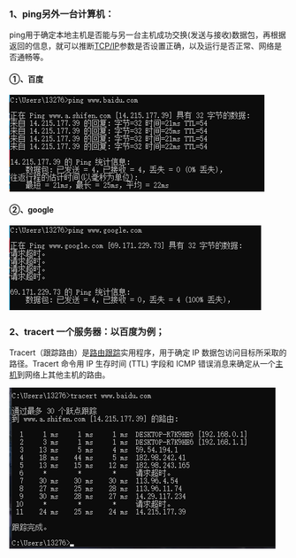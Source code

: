 ### 1、ping另外一台计算机：

​	ping用于确定本地主机是否能与另一台主机成功交换(发送与接收)数据包，再根据返回的信息，就可以推断[TCP/IP](https://baike.baidu.com/item/TCP%2FIP/214077)参数是否设置正确，以及运行是否正常、网络是否通畅等。

#### 	①、百度

![1](photo/pbaidu.png)

#### 	②、google

![2](photo/pgoogle.png)



### 2、tracert 一个服务器：以百度为例；

Tracert（跟踪路由）是[路由跟踪](https://baike.baidu.com/item/路由跟踪/8935428)实用程序，用于确定 IP 数据包访问目标所采取的路径。Tracert 命令用 IP 生存时间 (TTL) 字段和 ICMP 错误消息来确定从一个[主机](https://baike.baidu.com/item/主机/455151)到网络上其他主机的路由。

![3](photo/tracert.png)